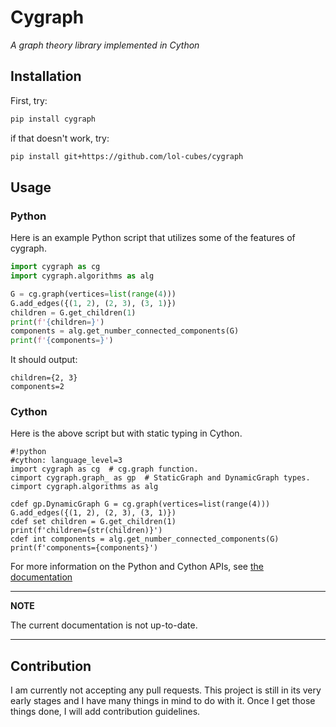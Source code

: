 # Cygraph

*A graph theory library implemented in Cython*

## Installation

First, try:

```bash
pip install cygraph
```

if that doesn't work, try:

```bash
pip install git+https://github.com/lol-cubes/cygraph
```

## Usage

### Python

Here is an example Python script that utilizes some of the features of cygraph.

```python
import cygraph as cg
import cygraph.algorithms as alg

G = cg.graph(vertices=list(range(4)))
G.add_edges({(1, 2), (2, 3), (3, 1)})
children = G.get_children(1)
print(f'{children=}')
components = alg.get_number_connected_components(G)
print(f'{components=}')
```

It should output:

```
children={2, 3}
components=2
```

### Cython

Here is the above script but with static typing in Cython.

```
#!python
#cython: language_level=3
import cygraph as cg  # cg.graph function.
cimport cygraph.graph_ as gp  # StaticGraph and DynamicGraph types.
cimport cygraph.algorithms as alg

cdef gp.DynamicGraph G = cg.graph(vertices=list(range(4)))
G.add_edges({(1, 2), (2, 3), (3, 1)})
cdef set children = G.get_children(1)
print(f'children={str(children)}')
cdef int components = alg.get_number_connected_components(G)
print(f'components={components}')
```

For more information on the Python and Cython APIs, see [the documentation](https://lol-cubes.github.io/cygraph)

---
**NOTE**

The current documentation is not up-to-date.

---

## Contribution

I am currently not accepting any pull requests. This project is still in its very early stages and I have many things in mind to do with it. Once I get those things done, I will add contribution guidelines.